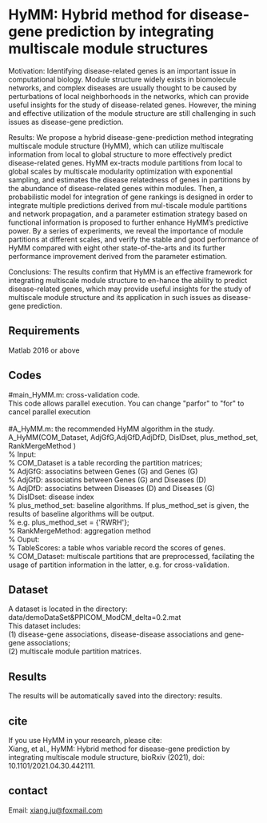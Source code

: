 # HyMM: Hybrid method for disease-gene prediction by integrating multiscale module structures

Motivation: Identifying disease-related genes is an important issue in computational biology. Module structure widely exists in biomolecule networks, and complex diseases are usually thought to be caused by perturbations of local neighborhoods in the networks, which can provide useful insights for the study of disease-related genes. However, the mining and effective utilization of the module structure are still challenging in such issues as disease-gene prediction.  

Results: We propose a hybrid disease-gene-prediction method integrating multiscale module structure (HyMM), which can utilize multiscale information from local to global structure to more effectively predict disease-related genes. HyMM ex-tracts module partitions from local to global scales by multiscale modularity optimization with exponential sampling, and estimates the disease relatedness of genes in partitions by the abundance of disease-related genes within modules. Then, a probabilistic model for integration of gene rankings is designed in order to integrate multiple predictions derived from mul-tiscale module partitions and network propagation, and a parameter estimation strategy based on functional information is proposed to further enhance HyMM’s predictive power. By a series of experiments, we reveal the importance of module partitions at different scales, and verify the stable and good performance of HyMM compared with eight other state-of-the-arts and its further performance improvement derived from the parameter estimation. 

Conclusions: The results confirm that HyMM is an effective framework for integrating multiscale module structure to en-hance the ability to predict disease-related genes, which may provide useful insights for the study of multiscale module structure and its application in such issues as disease-gene prediction. 


## Requirements
Matlab 2016 or above   


## Codes 
#main_HyMM.m: cross-validation code.  <br>
This code allows parallel execution. You can change "parfor" to "for" to cancel parallel execution  <br>
 <br>
#A_HyMM.m: the recommended HyMM algorithm in the study. <br>
A_HyMM(COM_Dataset, AdjGfG,AdjGfD,AdjDfD, DisIDset, plus_method_set, RankMergeMethod  )   
% Input:  <br>
% COM_Dataset is a table recording the partition matrices; <br>
% AdjGfG: associatins between Genes (G) and Genes (G)   <br>
% AdjGfD: associatins between Genes (G) and Diseases (D)  <br>
% AdjDfD: associatins between Diseases (D) and Diseases (G)  <br>
% DisIDset: disease index  <br>
% plus_method_set: baseline algorithms. If plus_method_set is given, the results of baseline algorithms will be output.   <br>
% e.g. plus_method_set = {'RWRH'};  <br>
% RankMergeMethod: aggregation method <br>
% Ouput: <br>
% TableScores: a table whos variable record the scores of genes. <br>
% COM_Dataset: multiscale partitions that are preprocessed, facilating the usage of partition information in the latter, e.g. for cross-validation.  <br>


## Dataset
A dataset is located in the directory: data/demoDataSet&PPICOM_ModCM_delta=0.2.mat<br>
This dataset includes: <br>
(1) disease-gene associations, disease-disease associations and gene-gene associations;  <br>
(2) multiscale module partition matrices. <br>


## Results 
The results will be automatically saved into the directory: results.  

## cite
If you use HyMM in your research, please cite: <br>
Xiang, et al., HyMM: Hybrid method for disease-gene prediction by integrating multiscale module structure, bioRxiv (2021), doi: 10.1101/2021.04.30.442111.


## contact<br>
Email: xiang.ju@foxmail.com 


 
